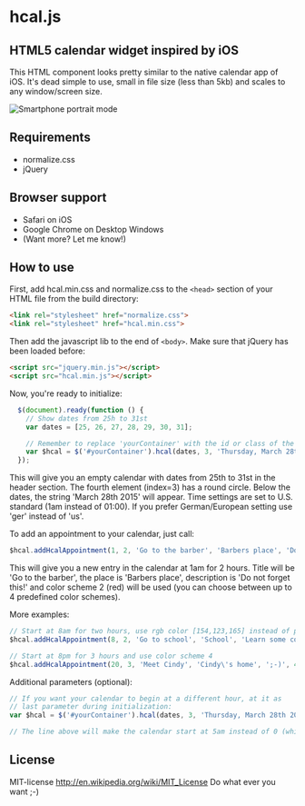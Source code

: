 # hcal.js

## HTML5 calendar widget inspired by iOS
This HTML component looks pretty similar to the native calendar app of iOS. It's dead simple to use, small in file size (less than 5kb) and scales to any window/screen size.

![Smartphone portrait mode](https://raw.githubusercontent.com/valnub/hcal/master/screens/screen2.png)

## Requirements

- normalize.css
- jQuery

## Browser support

- Safari on iOS
- Google Chrome on Desktop Windows
- (Want more? Let me know!)

## How to use

First, add hcal.min.css and normalize.css to the `<head>` section of your HTML file from the build directory:
```html
<link rel="stylesheet" href="normalize.css">
<link rel="stylesheet" href="hcal.min.css">
```

Then add the javascript lib to the end of `<body>`. Make sure that jQuery has been loaded before:

```html
<script src="jquery.min.js"></script>
<script src="hcal.min.js"></script>
```

Now, you're ready to initialize:

```javascript
  $(document).ready(function () {
    // Show dates from 25h to 31st
    var dates = [25, 26, 27, 28, 29, 30, 31];

    // Remember to replace 'yourContainer' with the id or class of the element in which you want hcal to appear
    var $hcal = $('#yourContainer').hcal(dates, 3, 'Thursday, March 28th 2015', 'us');
  });
```

This will give you an empty calendar with dates from 25th to 31st in the header section. The fourth element (index=3) has a round circle. Below the dates, the string 'March 28th 2015' will appear. Time settings are set to U.S. standard (1am instead of 01:00). If you prefer German/European setting use 'ger' instead of 'us'.

To add an appointment to your calendar, just call:

```javascript
$hcal.addHcalAppointment(1, 2, 'Go to the barber', 'Barbers place', 'Do not forget this!', 2);
```

This will give you a new entry in the calendar at 1am for 2 hours. Title will be 'Go to the barber', the place is 'Barbers place', description is 'Do not forget this!' and color scheme 2 (red) will be used (you can choose between up to 4 predefined color schemes).

More examples:

```javascript
// Start at 8am for two hours, use rgb color [154,123,165] instead of predefined color sheme
$hcal.addHcalAppointment(8, 2, 'Go to school', 'School', 'Learn some cool stuff', [154,123,165]);

// Start at 8pm for 3 hours and use color scheme 4
$hcal.addHcalAppointment(20, 3, 'Meet Cindy', 'Cindy\'s home', ';-)', 4);
```

Additional parameters (optional):

```javascript
// If you want your calendar to begin at a different hour, at it as
// last parameter during initialization:
var $hcal = $('#yourContainer').hcal(dates, 3, 'Thursday, March 28th 2015', 'us', 5);

// The line above will make the calendar start at 5am instead of 0 (which is default).
```

## License

MIT-license
http://en.wikipedia.org/wiki/MIT_License
Do what ever you want ;-)
